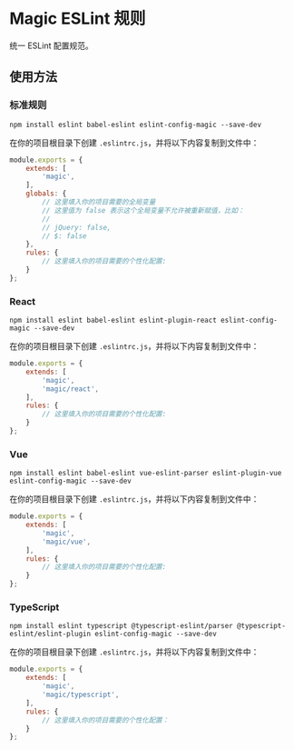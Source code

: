 # Magic ESLint 规则

统一 ESLint 配置规范。

## 使用方法

### 标准规则

```shell
npm install eslint babel-eslint eslint-config-magic --save-dev
```

在你的项目根目录下创建 `.eslintrc.js`，并将以下内容复制到文件中：

```js
module.exports = {
    extends: [
        'magic',
    ],
    globals: {
        // 这里填入你的项目需要的全局变量
        // 这里值为 false 表示这个全局变量不允许被重新赋值，比如：
        //
        // jQuery: false,
        // $: false
    },
    rules: {
        // 这里填入你的项目需要的个性化配置:
    }
};
```

### React

```shell
npm install eslint babel-eslint eslint-plugin-react eslint-config-magic --save-dev
```

在你的项目根目录下创建 `.eslintrc.js`，并将以下内容复制到文件中：

```js
module.exports = {
    extends: [
        'magic',
        'magic/react',
    ],
    rules: {
        // 这里填入你的项目需要的个性化配置:
    }
};
```

### Vue

```shell
npm install eslint babel-eslint vue-eslint-parser eslint-plugin-vue eslint-config-magic --save-dev
```


在你的项目根目录下创建 `.eslintrc.js`，并将以下内容复制到文件中：

```js
module.exports = {
    extends: [
        'magic',
        'magic/vue',
    ],
    rules: {
        // 这里填入你的项目需要的个性化配置:
    }
};
```


### TypeScript

```shell
npm install eslint typescript @typescript-eslint/parser @typescript-eslint/eslint-plugin eslint-config-magic --save-dev
```

在你的项目根目录下创建 `.eslintrc.js`，并将以下内容复制到文件中：

```js
module.exports = {
    extends: [
        'magic',
        'magic/typescript',
    ],
    rules: {
        // 这里填入你的项目需要的个性化配置：
    }
};
```
